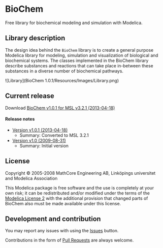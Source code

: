 # BioChem

Free library for biochemical modeling and simulation with Modelica.

## Library description

The design idea behind the `BioChem` library is to create a general purpose Modelica library
for modeling, simulation and visualization of biological and biochemical systems.
The classes implemented in the BioChem library describe substances and reactions that can
take place in-between these substances in a diverse number of biochemical pathways.


![Library](BioChem 1.0.1/Resources/Images/Library.png)


## Current release

Download [BioChem v1.0.1 for MSL v3.2.1 (2013-04-18)](../../archive/v1.0.1.zip)

#### Release notes

* [Version v1.0.1 (2013-04-18)](../../archive/v1.0.1.zip)
  * Summary: Converted to MSL 3.2.1
* [Version v1.0 (2009-08-31)](../../archive/v1.0+msl2.2.2.zip)
  * Summary: Initial version

## License

Copyright &copy; 2005-2008 MathCore Engineering AB, Linköpings universitet and Modelica Association

This Modelica package is free software and the use is completely at your own risk;
it can be redistributed and/or modified under the terms of the [Modelica License 2](https://modelica.org/licenses/ModelicaLicense2)
with the additional provision that changed parts of BioChem also must be made available under this license.

## Development and contribution

You may report any issues with using the [Issues](https://github.com/OpenModelica/BioChem/issues) button.

Contributions in the form of [Pull Requests](https://github.com/OpenModelica/BioChem/pulls) are always welcome.
